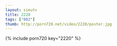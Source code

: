 ```yaml
--- 
layout: sieutv
title: 2220
tags: ["002"]
thumb: http://porn720.net/video/2220/poster.jpg
---
```

{% include porn720 key="2220" %} 
